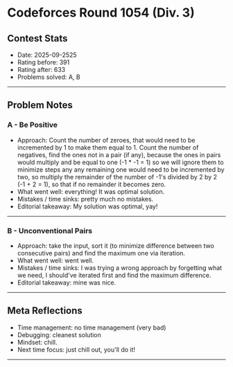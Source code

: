 # Codeforces Round 1054 (Div. 3)

## Contest Stats
- Date: 2025-09-2525
- Rating before: 391
- Rating after: 633
- Problems solved: A, B

---

## Problem Notes

### A - Be Positive
- Approach: Count the number of zeroes, that would need to be incremented by 1 to make them equal to 1. Count the number of negatives, find the ones not in a pair (if any), because the ones in pairs would multiply and be equal to one (-1 * -1 = 1) so we will ignore them to minimize steps any any remaining one would need to be incremented by two, so multiply the remainder of the number of -1's divided by 2 by 2 (-1 + 2 = 1), so that if no remainder it becomes zero.
- What went well: everything! It was optimal solution.
- Mistakes / time sinks: pretty much no mistakes.
- Editorial takeaway: My solution was optimal, yay!

---

### B - Unconventional Pairs
- Approach: take the input, sort it (to minimize difference between two consecutive pairs) and find the maximum one via iteration.
- What went well: went well.
- Mistakes / time sinks: I was trying a wrong approach by forgetting what we need, I should've iterated first and find the maximum difference.
- Editorial takeaway: mine was nice.

---

## Meta Reflections
- Time management: no time management (very bad)
- Debugging: cleanest solution
- Mindset: chill.
- Next time focus: just chill out, you'll do it!

---

